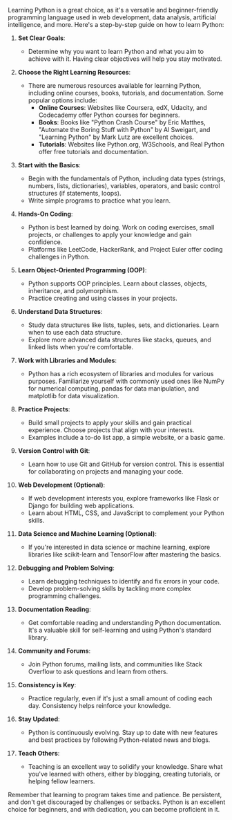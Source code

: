 Learning Python is a great choice, as it's a versatile and beginner-friendly programming language used in web development, data analysis, artificial intelligence, and more. Here's a step-by-step guide on how to learn Python:

1. **Set Clear Goals**:
   - Determine why you want to learn Python and what you aim to achieve with it. Having clear objectives will help you stay motivated.

2. **Choose the Right Learning Resources**:
   - There are numerous resources available for learning Python, including online courses, books, tutorials, and documentation. Some popular options include:
     - **Online Courses**: Websites like Coursera, edX, Udacity, and Codecademy offer Python courses for beginners.
     - **Books**: Books like "Python Crash Course" by Eric Matthes, "Automate the Boring Stuff with Python" by Al Sweigart, and "Learning Python" by Mark Lutz are excellent choices.
     - **Tutorials**: Websites like Python.org, W3Schools, and Real Python offer free tutorials and documentation.
   
3. **Start with the Basics**:
   - Begin with the fundamentals of Python, including data types (strings, numbers, lists, dictionaries), variables, operators, and basic control structures (if statements, loops).
   - Write simple programs to practice what you learn.

4. **Hands-On Coding**:
   - Python is best learned by doing. Work on coding exercises, small projects, or challenges to apply your knowledge and gain confidence.
   - Platforms like LeetCode, HackerRank, and Project Euler offer coding challenges in Python.

5. **Learn Object-Oriented Programming (OOP)**:
   - Python supports OOP principles. Learn about classes, objects, inheritance, and polymorphism.
   - Practice creating and using classes in your projects.

6. **Understand Data Structures**:
   - Study data structures like lists, tuples, sets, and dictionaries. Learn when to use each data structure.
   - Explore more advanced data structures like stacks, queues, and linked lists when you're comfortable.

7. **Work with Libraries and Modules**:
   - Python has a rich ecosystem of libraries and modules for various purposes. Familiarize yourself with commonly used ones like NumPy for numerical computing, pandas for data manipulation, and matplotlib for data visualization.

8. **Practice Projects**:
   - Build small projects to apply your skills and gain practical experience. Choose projects that align with your interests.
   - Examples include a to-do list app, a simple website, or a basic game.

9. **Version Control with Git**:
   - Learn how to use Git and GitHub for version control. This is essential for collaborating on projects and managing your code.

10. **Web Development (Optional)**:
    - If web development interests you, explore frameworks like Flask or Django for building web applications.
    - Learn about HTML, CSS, and JavaScript to complement your Python skills.

11. **Data Science and Machine Learning (Optional)**:
    - If you're interested in data science or machine learning, explore libraries like scikit-learn and TensorFlow after mastering the basics.

12. **Debugging and Problem Solving**:
    - Learn debugging techniques to identify and fix errors in your code.
    - Develop problem-solving skills by tackling more complex programming challenges.

13. **Documentation Reading**:
    - Get comfortable reading and understanding Python documentation. It's a valuable skill for self-learning and using Python's standard library.

14. **Community and Forums**:
    - Join Python forums, mailing lists, and communities like Stack Overflow to ask questions and learn from others.

15. **Consistency is Key**:
    - Practice regularly, even if it's just a small amount of coding each day. Consistency helps reinforce your knowledge.

16. **Stay Updated**:
    - Python is continuously evolving. Stay up to date with new features and best practices by following Python-related news and blogs.

17. **Teach Others**:
    - Teaching is an excellent way to solidify your knowledge. Share what you've learned with others, either by blogging, creating tutorials, or helping fellow learners.

Remember that learning to program takes time and patience. Be persistent, and don't get discouraged by challenges or setbacks. Python is an excellent choice for beginners, and with dedication, you can become proficient in it.